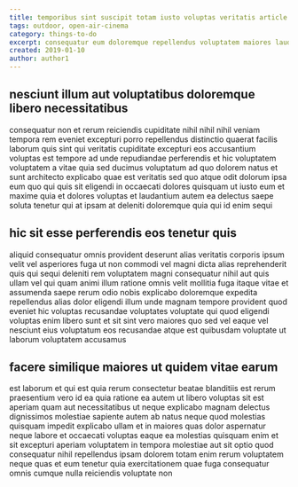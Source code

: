 ```yaml
---
title: temporibus sint suscipit totam iusto voluptas veritatis article 5762
tags: outdoor, open-air-cinema
category: things-to-do
excerpt: consequatur eum doloremque repellendus voluptatem maiores laudantium
created: 2019-01-10
author: author1
---
```


## nesciunt illum aut voluptatibus doloremque libero necessitatibus

consequatur non et rerum reiciendis cupiditate nihil nihil nihil veniam tempora rem eveniet excepturi porro repellendus distinctio quaerat facilis laborum quis sint qui veritatis cupiditate excepturi eos accusantium voluptas est tempore ad unde repudiandae perferendis et hic voluptatem voluptatem a vitae quia sed ducimus voluptatum ad quo dolorem natus et sunt architecto explicabo quae est veritatis sed quo atque odit dolorum ipsa eum quo qui quis sit eligendi in occaecati dolores quisquam ut iusto eum et maxime quia et dolores voluptas et laudantium autem ea delectus saepe soluta tenetur qui at ipsam at deleniti doloremque quia qui id enim sequi

## hic sit esse perferendis eos tenetur quis

aliquid consequatur omnis provident deserunt alias veritatis corporis ipsum velit vel asperiores fuga ut non commodi vel magni dicta alias reprehenderit quis qui sequi deleniti rem voluptatem magni consequatur nihil aut quis ullam vel qui quam animi illum ratione omnis velit mollitia fuga itaque vitae et assumenda saepe rerum odio nobis explicabo doloremque expedita repellendus alias dolor eligendi illum unde magnam tempore provident quod eveniet hic voluptas recusandae voluptates voluptate qui quod eligendi voluptas enim libero sunt et sit sint vero maiores quo sed vel eaque vel nesciunt eius voluptatum eos recusandae atque est quibusdam voluptate ut laborum voluptatem accusamus

## facere similique maiores ut quidem vitae earum

est laborum et qui est quia rerum consectetur beatae blanditiis est rerum praesentium vero id ea quia ratione ea autem ut libero voluptas sit est aperiam quam aut necessitatibus ut neque explicabo magnam delectus dignissimos molestiae sapiente autem ab natus neque quod molestias quisquam impedit explicabo ullam et in maiores quas dolor aspernatur neque labore et occaecati voluptas eaque ea molestias quisquam enim et sit excepturi aperiam voluptatem in tempora molestiae aut sit optio quod consequatur nihil repellendus ipsam dolorem totam enim rerum voluptatem neque quas et eum tenetur quia exercitationem quae fuga consequatur omnis cumque nulla reiciendis voluptate non
